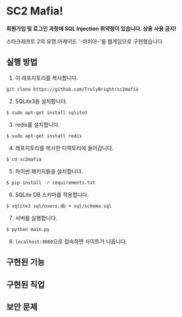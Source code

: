 # SC2 Mafia!
**회원가입 및 로그인 과정에 SQL Injection 취약점이 있습니다. 상용 사용 금지!**

스타크래프트 2의 유명 아케이드 '-마피아-'를 웹게임으로 구현했습니다.
## 실행 방법
1. 이 레포지토리를 복사합니다.
```
git clone https://github.com/TrulyBright/sc2mafia
```
2. SQLite3을 설치합니다.
```
$ sudo apt-get install sqlite3
```
3. redis를 설치합니다.
```
$ sudo apt-get install redis
```
4. 레포지토리를 복사한 디렉토리에 들어갑니다.
```
$ cd sc2mafia
```
5. 파이썬 패키지들을 설치합니다.
```
$ pip install -r requirements.txt
```
6. SQLite DB 스키마를 적용합니다.
```
$ sqlite3 sql/users.db < sql/schema.sql
```
7. 서버를 실행합니다.
```
$ python main.py
```
8. `localhost:8080`으로 접속하면 사이트가 나옵니다.

## 구현된 기능

## 구현된 직업

## 보안 문제
